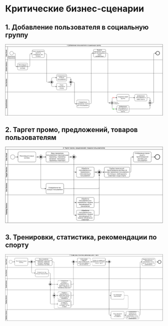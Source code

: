 # Критические бизнес-сценарии #
## 1. Добавление пользователя в социальную группу ##
![Добавление пользователя в социальную группу](business-scenario-1-social.png)

## 2. Таргет промо, предложений, товаров пользователям ##
![Таргет промо, предложений, товаров пользователям](business-scenario-2-target.png)

## 3. Тренировки, статистика, рекомендации по спорту ##
![Тренировки, статистика, рекомендации по спорту](business-scenario-3-recommendations.png)
